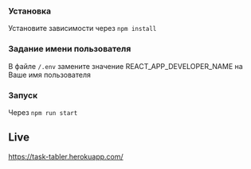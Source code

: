 ### Установка
Установите зависимости через `npm install`

### Задание имени пользователя
В файле `/.env` замените значение REACT_APP_DEVELOPER_NAME на Ваше имя пользователя

### Запуск
Через `npm run start`

## Live
https://task-tabler.herokuapp.com/
